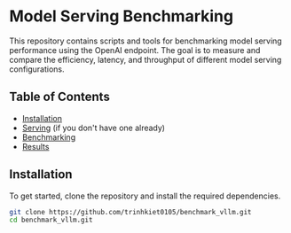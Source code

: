 # Model Serving Benchmarking

This repository contains scripts and tools for benchmarking model serving performance using the OpenAI endpoint. The goal is to measure and compare the efficiency, latency, and throughput of different model serving configurations.

## Table of Contents

- [Installation](#installation)
- [Serving](#usage) (if you don't have one already)
- [Benchmarking](#benchmarking)
- [Results](#results)

## Installation

To get started, clone the repository and install the required dependencies.

```bash
git clone https://github.com/trinhkiet0105/benchmark_vllm.git
cd benchmark_vllm.git
```


